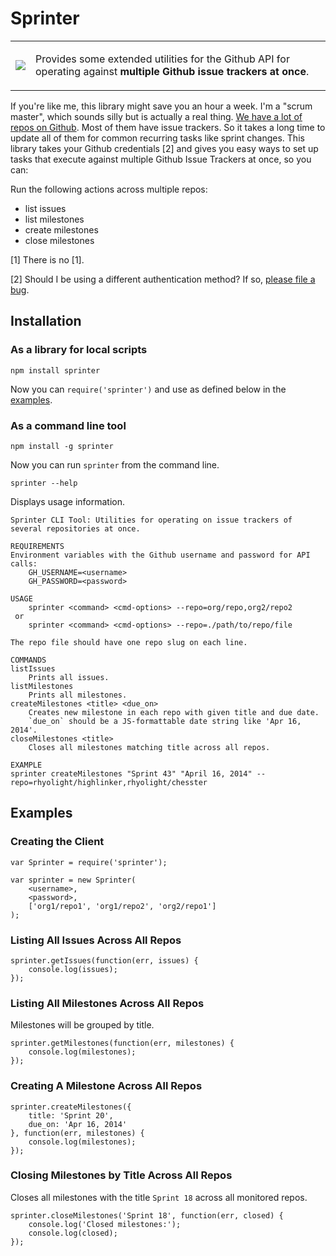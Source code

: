 # Sprinter

<table>
<tr>
  <td>
    <img src="http://maxcdn.fooyoh.com/files/attach/images/591/736/904/004/haters_gonna_hate.gif"/>
  </td>
  <td>
    <p/>Provides some extended utilities for the Github API for operating against <strong>multiple Github issue trackers at once</strong>.
  </td>
</tr>
</table>

If you're like me, this library might save you an hour a week. I'm a "scrum master", which sounds silly but is actually a real thing. <a href="https://github.com/numenta/">We have a lot of repos on Github</a>. Most of them have issue trackers. So it takes a long time to update all of them for common recurring tasks like sprint changes. This library takes your Github credentials [2] and gives you easy ways to set up tasks that execute against multiple Github Issue Trackers at once, so you can:

Run the following actions across multiple repos:

- list issues 
- list milestones
- create milestones 
- close  milestones 


[1] There is no [1].

[2] Should I be using a different authentication method? If so, [please file a bug](https://github.com/rhyolight/sprinter.js/issues). 

## Installation

### As a library for local scripts

    npm install sprinter

Now you can `require('sprinter')` and use as defined below in the [examples](#examples).

### As a command line tool

    npm install -g sprinter

Now you can run `sprinter` from the command line. 

    sprinter --help

Displays usage information. 

    Sprinter CLI Tool: Utilities for operating on issue trackers of several repositories at once.

    REQUIREMENTS
    Environment variables with the Github username and password for API calls:
        GH_USERNAME=<username>
        GH_PASSWORD=<password>

    USAGE
        sprinter <command> <cmd-options> --repo=org/repo,org2/repo2
     or
        sprinter <command> <cmd-options> --repo=./path/to/repo/file

    The repo file should have one repo slug on each line.

    COMMANDS
    listIssues
        Prints all issues.
    listMilestones
        Prints all milestones.
    createMilestones <title> <due_on>
        Creates new milestone in each repo with given title and due date.
        `due_on` should be a JS-formattable date string like 'Apr 16, 2014'.
    closeMilestones <title>
        Closes all milestones matching title across all repos.

    EXAMPLE
    sprinter createMilestones "Sprint 43" "April 16, 2014" --repo=rhyolight/highlinker,rhyolight/chesster


## Examples

### Creating the Client

    var Sprinter = require('sprinter');

    var sprinter = new Sprinter(
        <username>,
        <password>,
        ['org1/repo1', 'org1/repo2', 'org2/repo1']
    );

### Listing All Issues Across All Repos

    sprinter.getIssues(function(err, issues) {
        console.log(issues);
    });

### Listing All Milestones Across All Repos

Milestones will be grouped by title.

    sprinter.getMilestones(function(err, milestones) {
        console.log(milestones);
    });

### Creating A Milestone Across All Repos

    sprinter.createMilestones({
        title: 'Sprint 20',
        due_on: 'Apr 16, 2014'
    }, function(err, milestones) {
        console.log(milestones);
    });

### Closing Milestones by Title Across All Repos

Closes all milestones with the title `Sprint 18` across all monitored repos.

    sprinter.closeMilestones('Sprint 18', function(err, closed) {
        console.log('Closed milestones:');
        console.log(closed);
    });
